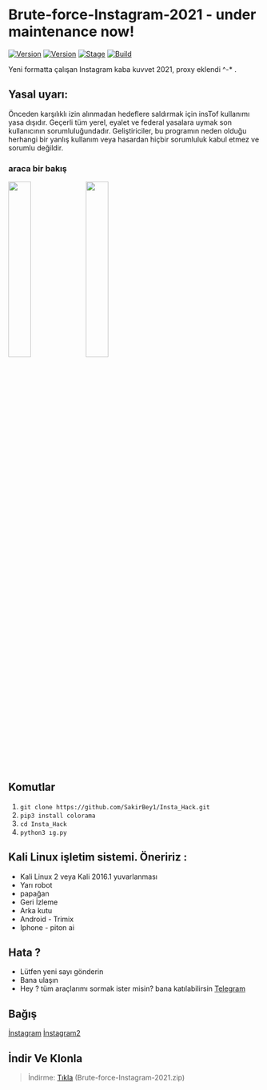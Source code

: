 # Brute-force-Instagram-2021 - under maintenance now!



[![Version](https://img.shields.io/badge/Brutesploit-1.1.0-brightgreen.svg?maxAge=259200)]()
[![Version](https://img.shields.io/badge/Codename-Pretty-red.svg?maxAge=259200)]()
[![Stage](https://img.shields.io/badge/Release-Stable-brightgreen.svg)]()
[![Build](https://img.shields.io/badge/Supported_OS-Linux-orange.svg)]()

Yeni formatta çalışan Instagram kaba kuvvet 2021, proxy eklendi ^-* .

## Yasal uyarı:

Önceden karşılıklı izin alınmadan hedeflere saldırmak için insTof kullanımı yasa dışıdır. Geçerli tüm yerel, eyalet ve federal yasalara uymak son kullanıcının sorumluluğundadır. Geliştiriciler, bu programın neden olduğu herhangi bir yanlış kullanım veya hasardan hiçbir sorumluluk kabul etmez ve sorumlu değildir.

### araca bir bakış
 
 
 <img src="https://k.top4top.io/p_1994btxsh1.jpeg" width="30%"></img>
 <img src="https://l.top4top.io/p_1994kwpq92.jpeg" width="30%"></img>



## Komutlar
1. ```git clone https://github.com/SakirBey1/Insta_Hack.git```
2. ```pip3 install colorama```
3. ```cd Insta_Hack```
4. ```python3 ıg.py```


## Kali Linux işletim sistemi. Öneririz :
- Kali Linux 2 veya Kali 2016.1 yuvarlanması
- Yarı robot
- papağan
- Geri İzleme
- Arka kutu
- Android - Trimix
- Iphone - piton ai

## Hata ?
- Lütfen yeni sayı gönderin
- Bana ulaşın
- Hey ? tüm araçlarımı sormak ister misin? bana katılabilirsin [Telegram](https://T.me/SakirBey1)

## Bağış 

 [İnstagram](https://www.instagram.com/developer.rat/)  [İnstagram2](https://www.instagram.com/teknoloji_defteri1/)
 
 ## İndir Ve Klonla
 > İndirme:  [Tıkla](https://github.com/SakirBey1/Insta_Hack/archive/master.zip) (Brute-force-Instagram-2021.zip)
 
